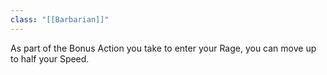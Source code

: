 ```yaml
---
class: "[[Barbarian]]"
---
```

As part of the Bonus Action you take to enter your Rage, you can move up to half your Speed.